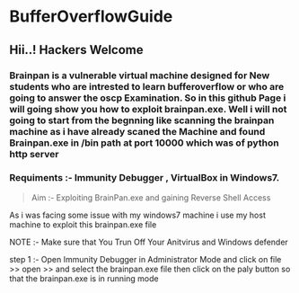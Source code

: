 # BufferOverflowGuide


## Hii..! Hackers Welcome 

### Brainpan is a vulnerable virtual machine designed for New students who are intrested to learn bufferoverflow or who are going to answer the oscp Examination. So in this github Page i will going show you how to exploit brainpan.exe. Well i will not going to start from the begnning like scanning the brainpan machine as i have already scaned the Machine and found Brainpan.exe in /bin path at port 10000 which was of python http server 

### ****Requiments :- Immunity Debugger , VirtualBox in Windows7.****

> Aim :- Exploiting BrainPan.exe and gaining Reverse Shell Access

As i was facing some issue with my windows7 machine i use my host machine to exploit this brainpan.exe file 

NOTE :- Make sure that You Trun Off Your Anitvirus and Windows defender 

step 1 :- Open Immunity Debugger in Administrator Mode and click on file >> open >> and select the brainpan.exe file
          then click on the paly button so that the brainpan.exe is in running mode
          
